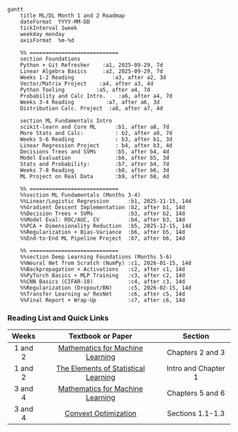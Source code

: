 ```mermaid
gantt
    title ML/DL Month 1 and 2 Roadmap
    dateFormat  YYYY-MM-DD
    tickInterval 1week
    weekday monday
    axisFormat  %m-%d

    %% ============================
    section Foundations
    Python + Git Refresher    :a1, 2025-09-29, 7d
    Linear Algebra Basics     :a2, 2025-09-29, 7d
    Weeks 1-2 Reading            :a3, after a2, 3d
    Vector/Matrix Project    :a4, after a3, 4d
    Python Tooling          :a5, after a4, 7d
    Probability and Calc Intro.    :a6, after a4, 7d
    Weeks 3-4 Reading          :a7, after a6, 3d
    Distribution Calc. Project  :a8, after a7, 4d

    section ML Fundamentals Intro
    scikit-learn and Core ML      :b1, after a8, 7d
    More Stats and Calc:          : b2, after a8, 7d
    Weeks 5-6 Reading             : b3, after b1, 3d
    Linear Regression Project     : b4, after b3, 4d
    Decisions Trees and SVMs      :b5, after b4, 4d
    Model Evaluation              :b6, after b5, 3d
    Stats and Probability:        :b7, after b4, 7d
    Weeks 7-8 Reading             :b8, after b6, 3d
    ML Project on Real Data       :b9, after b8, 4d

    %% ============================
    %%section ML Fundamentals (Months 3-4)
    %%Linear/Logistic Regression      :b1, 2025-11-15, 14d
    %%Gradient Descent Implementation :b2, after b1, 14d
    %%Decision Trees + SVMs           :b3, after b2, 14d
    %%Model Eval: ROC/AUC, CV         :b4, after b3, 14d
    %%PCA + Dimensionality Reduction  :b5, 2025-12-15, 14d
    %%Regularization + Bias-Variance  :b6, after b5, 14d
    %%End-to-End ML Pipeline Project  :b7, after b6, 14d

    %% ============================
    %%section Deep Learning Foundations (Months 5-6)
    %%Neural Net from Scratch (NumPy) :c1, 2026-01-15, 14d
    %%Backpropagation + Activations   :c2, after c1, 14d
    %%PyTorch Basics + MLP Training   :c3, after c2, 14d
    %%CNN Basics (CIFAR-10)           :c4, after c3, 14d
    %%Regularization (Dropout/BN)     :c5, 2026-02-15, 14d
    %%Transfer Learning w/ ResNet     :c6, after c5, 14d
    %%Final Report + Wrap-Up          :c7, after c6, 14d
```

### Reading List and Quick Links

| Weeks   | Textbook or Paper | Section |
| :---: | :---: | :---: |
| 1 and 2  | [Mathematics for Machine Learning](https://github.com/Dueling-W/ml-dl-skills/blob/main/Textbooks/mml-book.pdf)  | Chapters 2 and 3  |
| 1 and 2  | [The Elements of Statistical Learning](https://github.com/Dueling-W/ml-dl-skills/blob/main/Textbooks/ESLII_print12_toc.pdf)  | Intro and Chapter 1  |
| 3 and 4  | [Mathematics for Machine Learning](https://github.com/Dueling-W/ml-dl-skills/blob/main/Textbooks/mml-book.pdf)  | Chapters 5 and 6  |
| 3 and 4  | [Convext Optimization](https://stanford.edu/~boyd/cvxbook/bv_cvxbook.pdf)  | Sections 1.1-1.3  |

